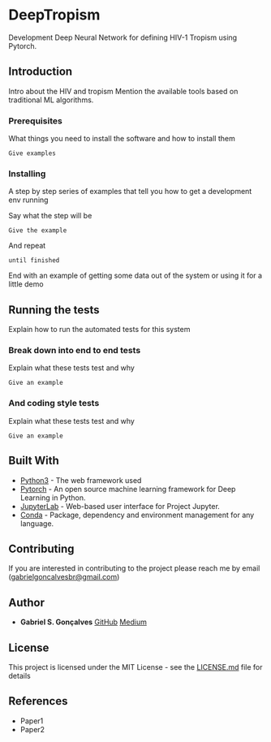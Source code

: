 # DeepTropism

Development Deep Neural Network for defining HIV-1 Tropism using Pytorch.

## Introduction
Intro about the HIV and tropism
Mention the available tools based on traditional ML algorithms.

### Prerequisites

What things you need to install the software and how to install them

```
Give examples
```

### Installing

A step by step series of examples that tell you how to get a development env running

Say what the step will be

```
Give the example
```

And repeat

```
until finished
```

End with an example of getting some data out of the system or using it for a little demo

## Running the tests

Explain how to run the automated tests for this system

### Break down into end to end tests

Explain what these tests test and why

```
Give an example
```

### And coding style tests

Explain what these tests test and why

```
Give an example
```

## Built With
* [Python3](https://www.python.org) - The web framework used
* [Pytorch](https://pytorch.org) - An open source machine learning framework for Deep Learning in Python. 
* [JupyterLab](https://jupyterlab.readthedocs.io/en/stable/#) - Web-based user interface for Project Jupyter.
* [Conda](https://docs.conda.io/en/latest/) - Package, dependency and environment management for any language.

## Contributing
If you are interested in contributing to the project please reach me by email (gabrielgoncalvesbr@gmail.com)

## Author
* **Gabriel S. Gonçalves**
[GitHub](https://github.com/GabrielSGoncalves)
[Medium](https://medium.com/@gabrieldossantosgoncalves)

## License
This project is licensed under the MIT License - see the [LICENSE.md](LICENSE.md) file for details

## References

* Paper1
* Paper2
